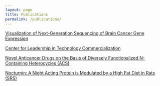 ```yaml
---
layout: page
title: Publications
permalink: /publications/
---
```


[Visualization of Next-Generation Sequencing of Brain Cancer Gene Expression](../assets/bioinformatics.pdf)

[Center for Leadership in Technology Commercialization](../assets/cltc.pdf)

[Novel Anticancer Drugs on the Basis of Diversely Functionalized N-Containing Heterocycles (ACS)](../assets/acs.pdf)

[Nocturnin: A Night Acting Protein is Modulated by a High Fat Diet in Rats (SRS)](../assets/srsfatrat.pdf)
